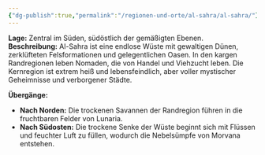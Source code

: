 ```yaml
---
{"dg-publish":true,"permalink":"/regionen-und-orte/al-sahra/al-sahra/"}
---
```


**Lage:** Zentral im Süden, südöstlich der gemäßigten Ebenen.  
**Beschreibung:** Al-Sahra ist eine endlose Wüste mit gewaltigen Dünen, zerklüfteten Felsformationen und gelegentlichen Oasen. In den kargen Randregionen leben Nomaden, die von Handel und Viehzucht leben. Die Kernregion ist extrem heiß und lebensfeindlich, aber voller mystischer Geheimnisse und verborgener Städte.

**Übergänge:**

- **Nach Norden:** Die trockenen Savannen der Randregion führen in die fruchtbaren Felder von Lunaria.
- **Nach Südosten:** Die trockene Senke der Wüste beginnt sich mit Flüssen und feuchter Luft zu füllen, wodurch die Nebelsümpfe von Morvana entstehen.